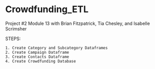 # Crowdfunding_ETL
Project #2 Module 13 with Brian Fitzpatrick, Tia Chesley, and Isabelle Scrimsher

STEPS:

    1. Create Category and Subcategory Dataframes
    2. Create Campaign Dataframe
    3. Create Contacts Dataframe
    4. Create Crowdfunding Database
